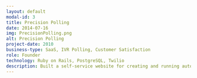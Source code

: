 ```yaml
---
layout: default
modal-id: 3
title: Precision Polling
date: 2014-07-16
img: PrecisionPolling.png
alt: Precision Polling
project-date: 2010
business-type: SaaS, IVR Polling, Customer Satisfaction
role: Founder
technology: Ruby on Rails, PostgreSQL, Twilio
description: Built a self-service website for creating and running automated phone surveys (e.g. "Press 1 if you commute by bike..."). The cost is only 10 cents per call, with no setup fees. This made it the fastest, easiest, and cheapest way for politicians, non-profits, and companies to collect data. We offered advanced analytics, including weighting and cross-tabs. This company was acquired by SurveyMonkey.
---
```

